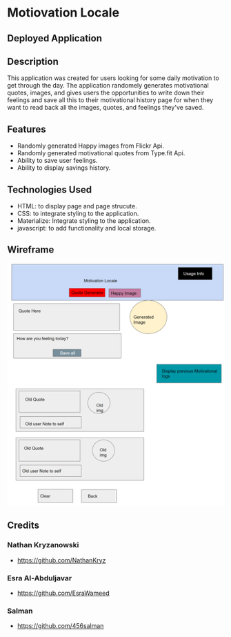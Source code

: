 # Motiovation Locale
## Deployed Application
## Description
This application was created for users looking for some daily motivation to get through the day. The application randomely generates motivational quotes, images, and gives users the opportunities to write down their feelings and save all this to their motivational history page for when they want to read back all the images, quotes, and feelings they've saved.
## Features
- Randomly generated Happy images from Flickr Api.
- Randomly generated motivational quotes from Type.fit Api.
- Ability to save user feelings.
- Ability to display savings history.
## Technologies Used
- HTML: to display page and page strucute.
- CSS: to integrate styling to the application.
- Materialize: Integrate styling to the application.
- javascript: to add functionality and local storage.
## Wireframe
![Screenshot of the wireframe's index page](assets/images/Wireframe1.png "Final Look")
![Screenshot of the wireframe's history page](assets/images/Wireframe2.png "Final Look")
## Credits
### Nathan Kryzanowski
- https://github.com/NathanKryz
### Esra Al-Abduljavar
- https://github.com/EsraWameed
### Salman
- https://github.com/456salman
